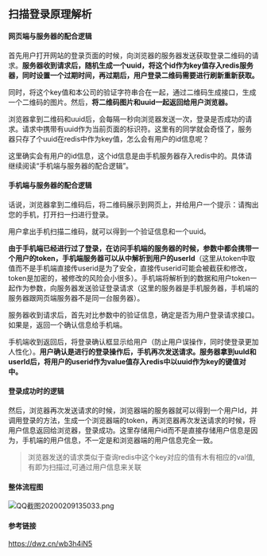## 扫描登录原理解析

#### 网页端与服务器的配合逻辑

首先用户打开网站的登录页面的时候，向浏览器的服务器发送获取登录二维码的请求。**服务器收到请求后，随机生成一个uuid，将这个id作为key值存入redis服务器，同时设置一个过期时间，再过期后，用户登录二维码需要进行刷新重新获取。**

同时，将这个key值和本公司的验证字符串合在一起，通过二维码生成接口，生成一个二维码的图片。然后，**将二维码图片和uuid一起返回给用户浏览器。**

浏览器拿到二维码和uuid后，会每隔一秒向浏览器发送一次，登录是否成功的请求。请求中携带有uuid作为当前页面的标识符。这里有的同学就会奇怪了，服务器只存了个uuid在redis中作为key值，怎么会有用户的id信息呢？

这里确实会有用户的id信息，这个id信息是由手机服务器存入redis中的。具体请继续阅读“手机端与服务器的配合逻辑”。

#### 手机端与服务器的配合逻辑

话说，浏览器拿到二维码后，将二维码展示到网页上，并给用户一个提示：请掏出您的手机，打开扫一扫进行登录。

用户拿出手机扫描二维码，就可以得到一个验证信息和一个uuid。

**由于手机端已经进行过了登录，在访问手机端的服务器的时候，参数中都会携带一个用户的token，手机端服务器可以从中解析到用户的userId**（这里从token中取值而不是手机端直接传userid是为了安全，直接传userid可能会被截获和修改，token是加密的，被修改的风险会小很多）。手机端将解析到的数据和用户token一起作为参数，向服务器发送验证登录请求（这里的服务器是手机服务器，手机端的服务器跟网页端服务器不是同一台服务器）。

服务器收到请求后，首先对比参数中的验证信息，确定是否为用户登录请求接口。如果是，返回一个确认信息给手机端。

手机端收到返回后，将登录确认框显示给用户（防止用户误操作，同时使登录更加人性化）。**用户确认是进行的登录操作后，手机再次发送请求。服务器拿到uuId和userId后，将用户的userid作为value值存入redis中以uuid作为key的键值对中。**

#### 登录成功时的逻辑

然后，浏览器再次发送请求的时候，浏览器端的服务器就可以得到一个用户Id，并调用登录的方法，生成一个浏览器端的token，再浏览器再次发送请求的时候，将用户信息返回给浏览器，登录成功。这里存储用户id而不是直接存储用户信息是因为，手机端的用户信息，不一定是和浏览器端的用户信息完全一致。

> 浏览器发送的请求类似于查询redis中这个key对应的值有木有相应的val值,有即为扫描过,可通过用户信息来关联

#### 整体流程图

![QQ截图20200209135033.png](http://ww1.sinaimg.cn/large/8bb38904gy1gbq3yyprtaj20nw0qyn98.jpg)

#### 参考链接

https://dwz.cn/wb3h4iN5